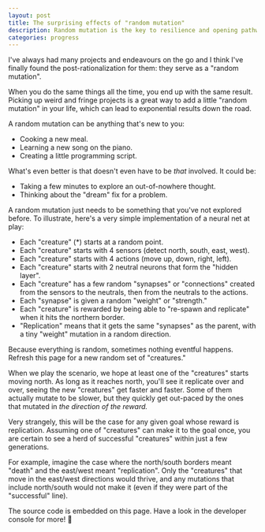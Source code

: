 ```yaml
---
layout: post
title: The surprising effects of "random mutation"
description: Random mutation is the key to resilience and opening pathways with exponential benefits.
categories: progress
---
```


I've always had many projects and endeavours on the go and I think I've finally found the post-rationalization for them: they serve as a "random mutation". 

When you do the same things all the time, you end up with the same result. Picking up weird and fringe projects is a great way to add a little "random mutation" in your life, which can lead to exponential results down the road.

A random mutation can be anything that's new to you:

- Cooking a new meal.
- Learning a new song on the piano.
- Creating a little programming script.

What's even better is that doesn't even have to be *that* involved. It could be:

- Taking a few minutes to explore an out-of-nowhere thought.
- Thinking about the "dream" fix for a problem.

A random mutation just needs to be something that you've not explored before. To illustrate, here's a very simple implementation of a neural net at play:

<div class="overflow-auto bg-gray-800 bg-gradient-to-r from-gray-900 to-sky-900 text-green-400 text-center p-4 lg:p-16 mb-10">
  <code id="neurenv" class="inline-block whitespace-pre text-left leading-none"></code>
</div>

- Each "creature" (*) starts at a random point.
- Each "creature" starts with 4 sensors (detect north, south, east, west).
- Each "creature" starts with 4 actions (move up, down, right, left).
- Each "creature" starts with 2 neutral neurons that form the "hidden layer".
- Each "creature" has a few random "synapses" or "connections" created from the sensors to the neutrals, then from the neutrals to the actions. 
- Each "synapse" is given a random "weight" or "strength."
- Each "creature" is rewarded by being able to "re-spawn and replicate" when it hits the northern border.
- "Replication" means that it gets the same "synapses" as the parent, with a tiny "weight" mutation in a random direction.

Because everything is random, sometimes nothing eventful happens. Refresh this page for a new random set of "creatures."

When we play the scenario, we hope at least one of the "creatures" starts moving north. As long as it reaches north, you'll see it replicate over and over, seeing the new "creatures" get faster and faster. Some of them actually mutate to be slower, but they quickly get out-paced by the ones that mutated in <em>the direction of the reward.</em>

Very strangely, this will be the case for any given goal whose reward is replication. Assuming one of "creatures" can make it to the goal once, you are certain to see a herd of successful "creatures" within just a few generations.

For example, imagine the case where the north/south borders meant "death" and the east/west meant "replication". Only the "creatures" that move in the east/west directions would thrive, and any mutations that include north/south would not make it (even if they were part of the "successful" line).

The source code is embedded on this page. Have a look in the developer console for more! 👻

<!--
- starting location doesn't matter so much
- starting attributes matter a lot
- learning/time matters a lot
- no goal, only longevity/replication
- mutation
- Sensors are zeroed between generations



-->

<script type="text/javascript">
  const CLEAR_SCREEN = '\033[2J'

  const shuffle = (arr, n) => arr.sort(() => 0.5 - Math.random()).slice(0, n)
  const rand = (min, max) => Math.random() * (max - min) + min
  const randInt = (min, max) => parseInt(rand(min, max))
  const createArray = (length, func) => Array.apply(null, { length }).map(func)

  const DIRECTION_NORTH = 'NORTH'
  const DIRECTION_SOUTH = 'SOUTH'
  const DIRECTION_EAST = 'EAST'
  const DIRECTION_WEST = 'WEST'

  class Neuron {
    constructor(name, value = 0) {
      this.name = name
      this.value = value
    }

    nameWithType() {
      return `${this.constructor.name}:${this.name}`
    }

    getValue() {
      return this.value
    }

    setValue(value) {
      this.value = value

      return this.value
    }

    addValue(value) {
      this.setValue((this.getValue() || 0) + value)
    }

    zeroValue() {
      this.value = 0
    }
  }

  Neuron.fromSource = (source, value) => {
    return new Neuron(source.name, source.value)
  }

  class Sensor extends Neuron {
    constructor(name, func) {
      super(name, 0)

      this.func = func
    }

    setValue(creature) {
      if (typeof this.func === 'function') {
        this.value = this.func.call(this, creature)
      }

      return this.getValue()
    }
  }

  Sensor.fromSource = (source) => {
    return new Sensor(source.name, source.func)
  }

  class Action extends Neuron {
    constructor(name, func) {
      super(name, 0)

      this.func = func
    }

    act(creature) {
      this.func.call(this, creature)
    }
  }

  Action.fromSource = (source) => {
    return new Action(source.name, source.func)
  }

  class Synapse {
    constructor(from, to, weight) {
      this.from = from
      this.to = to
      this.weight = weight
    }
  }

  Synapse.fromSourceWithMutation = (source, neurons, mutation) => {
    const from = neurons.find((n) => n.name === source.from.name)
    const to = neurons.find((n) => n.name === source.to.name)

    return new Synapse(from, to, source.weight + (source.weight * (mutation * (Math.random() > 0.5 ? 1 : -1))))
  }

  class Brain {
    constructor(sensors, urges, innerNeurons, synapses) {
      this.sensors = sensors
      this.innerNeurons = innerNeurons
      this.urges = urges
      this.synapses = synapses
    }

    fire(creature) {
      const weightedUrges = createArray(this.urges.length, () => 0)

      this.sensors
        .concat(this.innerNeurons)
        .concat(this.urges)
        .forEach((n) => n.zeroValue())

      this.sensors
        .forEach((s) => s.setValue(creature))

      // for multiple layers, this could be looping the layers,
      // then looping the synapses to it, from it
      this.synapses.forEach((synapse) => {
        synapse.to.addValue(synapse.from.getValue() * synapse.weight)
      })

      this.urges.forEach((urge) => {
        urge.setValue(Math.abs(Math.tanh(urge.value)))
      })

      return this.urges
       // TODO: filter by some activation function?
        .filter((u) => u.getValue() > 0.25)
    }

    log() {
      console.log(
        this.synapses.map((s) => {
          return [s.from.nameWithType(), s.weight.toFixed(1), s.to.nameWithType()].join(' -> ')
        }).join('\n')
      )
    }
  }

  Brain.fromOptions = (options) => {
    if (!options.sensors.length) throw new Error('No sensors supplied')
    if (!options.urges.length) throw new Error('No urges supplied')

    const sensors = options.sensors
    const innerNeurons = options.innerNeurons || createArray(options.power, (_, index) => new Neuron(`INNER_${index}`))
    const urges = options.urges
    const synapses = options.synapses || []

    if (!synapses.length) {
      shuffle(sensors, randInt(1, sensors.length))
        .forEach((sensor) => {
          shuffle(innerNeurons, randInt(1, innerNeurons.length))
            .forEach((innerNeuron) => synapses.push(new Synapse(sensor, innerNeuron, Math.random())))
        })

      shuffle(innerNeurons, randInt(0, innerNeurons.length))
        .forEach((innerNeuronFrom) => {
          shuffle(innerNeurons, randInt(0, innerNeurons.length))
            .filter((n) => n !== innerNeuronFrom)
            .forEach((innerNeuronTo) => synapses.push(new Synapse(innerNeuronFrom, innerNeuronTo, Math.random())))
        })

      shuffle(innerNeurons, randInt(1, innerNeurons.length))
        .forEach((innerNeuron) => {
          shuffle(urges, randInt(1, urges.length))
            .forEach((action) => synapses.push(new Synapse(innerNeuron, action, Math.random())))
        })
    }

    return new Brain(sensors, urges, innerNeurons, synapses)
  }

  class Creature {
    constructor(world, brain, color) {
      this.world = world
      this.brain = brain
      this.isDestroyed = false
      this.color = color || { r: randInt(0, 255), g: randInt(0, 255), b: randInt(0, 255) }
    }

    adapt() {
      if (this.isDestroyed) {
        return
      }

      this.act( this.brain.fire(this) )
    }

    act(activatedUrges) {
      activatedUrges.forEach((urge) => urge.act(this))
    }

    move(deltaX, deltaY) {
      if (deltaX !== 0) {
        this.position.x = Math.max(Math.min(this.position.x + deltaX, this.world.width), 0)
      }

      if (deltaY !== 0) {
        const projectedY = this.position.y + deltaY

        this.position.y = Math.max(Math.min(projectedY, this.world.height), 0)

        if (projectedY >= this.world.height) {
          this.world.multiply(this)
          this.world.multiply(this)
          this.destroy()
        }
      }
    }

    look(direction) {
      return Math.random()
      if (direction === DIRECTION_NORTH) {
        return this.world.height - this.position.y
      } else if (direction === DIRECTION_SOUTH) {
        return this.position.y
      } else if (direction === DIRECTION_EAST) {
        return this.world.width - this.position.x
      } else if (direction === DIRECTION_WEST) {
        return this.position.x
      }
    }

    spawn() {
      this.position = {
        x: randInt(0, this.world.width),
        y: randInt(0, this.world.height),
      }
    }

    symbol() {
      return this.isDestroyed ? ' ' : `<span style="color: rgb(${this.color.r}, ${this.color.g}, ${this.color.b})">*</span>`
    }

    destroy() {
      this.isDestroyed = true
    }
  }

  class World {
    constructor(mapWidth, mapHeight, numberOfCreatures, brainOptions, mutation = 0.1) {
      this.width = mapWidth
      this.height = mapHeight
      this.brainOptions = brainOptions
      this.creatures = createArray(numberOfCreatures, () => new Creature(this, Brain.fromOptions(brainOptions)))
      this.mutation = mutation
    }

    start(delay, renderElement) {
      this.creatures.forEach((c) => c.spawn())
      this.loop(delay, renderElement)
    }

    loop(delay, renderElement) {
      if (this.creatures.filter((c) => !c.isDestroyed).length > 500) return

      this.creatures.forEach((c) => c.adapt())
      this.render(renderElement)

      setTimeout(() => this.loop(delay, renderElement), delay)
    }

    renderCreature(x, y) {
      const creature = this.creatures
        .find((c) => c.position.x === x && c.position.y === y)

      return creature ? creature.symbol() : ' '
    }

    multiply(source) {
      const sourceBrain = source.brain
      const brainOptions = {
        sensors: sourceBrain.sensors.map((s) => Sensor.fromSource(s)),
        innerNeurons: sourceBrain.innerNeurons.map((i) => Neuron.fromSource(i)),
        urges: sourceBrain.urges.map((a) => Action.fromSource(a)),
      }
      const neurons = brainOptions.sensors.concat(brainOptions.innerNeurons).concat(brainOptions.urges)

      brainOptions.synapses = sourceBrain.synapses.map((s) => Synapse.fromSourceWithMutation(s, neurons, this.mutation))

      const creature = new Creature(this, Brain.fromOptions(brainOptions), source.color)

      this.creatures.push(creature)

      creature.spawn()
    }

    render(renderElement) {
      const header = '|' + Array.from(Array((this.width / 2) - 5).keys(), () => '|').join('') + ' ReplicaZone ' + Array.from(Array((this.width / 2) - 5).keys(), () => '|').join('') + '|'
      const footer = '|' + Array.from(Array(this.width + 3).keys(), () => '_').join('') + '|'
      const rows = []

      for (var y = 0; y <= this.height; y++) {
        const row = []

        for (var x = 0; x <= this.width; x++) {
          row.push(this.renderCreature(x, this.height - y))
        }

        rows.push('| ' + row.join('') + ' |')
      }

      const LINE_BREAK = '\n'
      let output = header
      output += LINE_BREAK
      output += rows.join(LINE_BREAK)
      output += LINE_BREAK
      output += footer
      output += LINE_BREAK
      output += LINE_BREAK
      output += 'DOTS: '
      output += this.creatures.filter((c) => !c.isDestroyed).length

      if (renderElement) {
        renderElement.cols = this.width
        renderElement.rows = this.height

        renderElement.innerHTML = output
      } else {
        console.log(CLEAR_SCREEN)
        console.log(output)
      }
    }
  }

  const IS_MOBILE = typeof window === 'object' && window.outerWidth <= 640
  const NUMBER_OF_CREATURES = 5 // IS_MOBILE ? 10 : 20
  const MAP_WIDTH = IS_MOBILE ? 20 : 50
  const MAP_HEIGHT = IS_MOBILE ? 15 : 20
  const ITERATION_DELAY = 100
  const RENDER_ELEMENT = document.querySelector('#neurenv')
  const BRAIN_OPTIONS = {
    sensors: [
      new Sensor(`SEE_${DIRECTION_NORTH}`, (creature) => creature.look(DIRECTION_NORTH)),
      new Sensor(`SEE_${DIRECTION_SOUTH}`, (creature) => creature.look(DIRECTION_SOUTH)),
      new Sensor(`SEE_${DIRECTION_EAST}`, (creature) => creature.look(DIRECTION_EAST)),
      new Sensor(`SEE_${DIRECTION_WEST}`, (creature) => creature.look(DIRECTION_WEST)),
    ],
    urges: [
      new Action(`MOVE_${DIRECTION_NORTH}`, (creature) => creature.move(0, +1)),
      new Action(`MOVE_${DIRECTION_SOUTH}`, (creature) => creature.move(0, -1)),
      new Action(`MOVE_${DIRECTION_EAST}`, (creature) => creature.move(1, 0)),
      new Action(`MOVE_${DIRECTION_WEST}`, (creature) => creature.move(-1, 0)),
    ],
    power: 2
  }

  const world = new World(MAP_WIDTH, MAP_HEIGHT, NUMBER_OF_CREATURES, BRAIN_OPTIONS)
  world.start(ITERATION_DELAY, RENDER_ELEMENT)
  world.creatures.forEach((c) => c.brain.log())
  // world.render(RENDER_ELEMENT)
</script>
